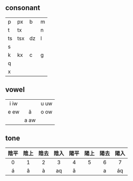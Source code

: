 ## consonant

|      |      |      |      |
| :--- | :--- | :--- | :--- |
| p    | px   | b    | m    |
| t    | tx   |      | n    |
| ts   | tsx  | dz   | l    |
| s    |      |      |      |
| k    | kx   | c    | g    |
| q    |      |      |      |
| x    |      |      |      |

## vowel

|       |       |       |
| :---: | :---: | :---: |
| i iw  |       | u uw  |
| e ew  |   ă   | o ow  |
|       | a aw  |       |

## tone

| 陰平  | 陰上  | 陰去  | 陰入  | 陽平  | 陽上  | 陽去  | 陽入  |
| :---: | :---: | :---: | :---: | :---: | :---: | :---: | :---: |
|   0   |   1   |   2   |   3   |   4   |   5   |   6   |   7   |
|   á   |   â   |   à   |  aq   |   ǎ   |       |   a   |  áq   |
